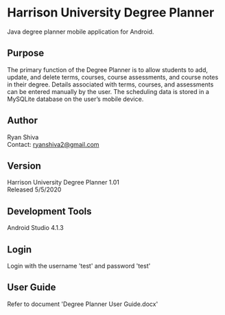 # Harrison University Degree Planner
 Java degree planner mobile application for Android.

## Purpose
The primary function of the Degree Planner is to allow students to add, update, and delete terms, courses, course assessments, and course notes in their degree. Details associated with terms, courses, and assessments can be entered manually by the user. The scheduling data is stored in a MySQLite database on the user’s mobile device.

## Author
Ryan Shiva  
Contact: ryanshiva2@gmail.com

## Version
Harrison University Degree Planner 1.01  
Released 5/5/2020

## Development Tools
Android Studio 4.1.3  

## Login
Login with the username 'test' and password 'test'

## User Guide
Refer to document 'Degree Planner User Guide.docx'
